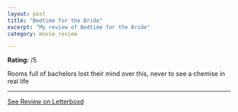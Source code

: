 ```yaml
---
layout: post
title: "Bedtime for the Bride"
excerpt: "My review of Bedtime for the Bride"
category: movie_review

---
```


**Rating:** /5

Rooms full of bachelors lost their mind over this, never to see a chemise in real life

<hr>

[See Review on Letterboxd](https://boxd.it/4P95MD)
